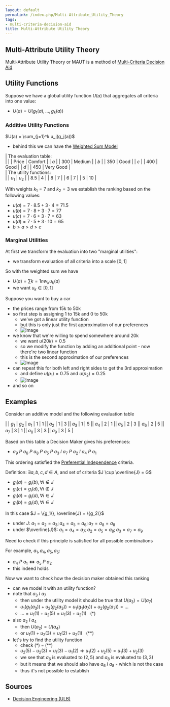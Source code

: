 ```yaml
---
layout: default
permalink: /index.php/Multi-Attribute_Utility_Theory
tags:
- multi-criteria-decision-aid
title: Multi-Attribute Utility Theory
---
```

## Multi-Attribute Utility Theory
Multi-Attribute Utility Theory or MAUT is a method of [Multi-Criteria Decision Aid](Multi-Criteria_Decision_Aid)


## Utility Functions
Suppose we have a global utility function $U(a)$ that aggregates all criteria into one value:
- $U(a) = U(g_1(a), ..., g_k(a))$


### Additive Utility Functions
$U(a) = \sum_{j=1}^k u_j(g_j(a))$
- behind this we can have the [Weighted Sum Model](Weighted_Sum_Model)

 |  The evaluation table: <br/> | 
   |    |  Price  |  Comfort |    |  $a$  |  | 300  |  Medium |    |   $b$  |  | 350  |  Good  |    |   $c$  |  | 400  |  Good |    |   $d$  |  | 450  |  Very Good |  
 |  The utility functions: <br/> |
   |   $u_1$  |  $u_2$ |    | 8.5  |  4 |    |  8  |  7  |    |  6  |  7 |    |  5  |  10 |  


With weights $k_1 = 7$ and $k_2 = 3$ we establish the ranking based on the following values:
- $u(a) = 7 \cdot 8.5 + 3 \cdot 4 = 71.5$
- $u(b) = 7 \cdot 8 + 3 \cdot 7 = 77$
- $u(c) = 7 \cdot 6 + 3 \cdot 7 = 63$
- $u(d) = 7 \cdot 5 + 3 \cdot 10 = 65$
- $b > a > d > c$


### Marginal Utilities
At first we transform the evaluation into two "marginal utilities":
- we transform evaluation of all criteria into a scale $[0, 1]$

So with the weighted sum we have
- $U(a) = \sum{k=1}{n} w_k u_k(a)$
- we want $u_k \in [0, 1]$

Suppose you want to buy a car
- the prices range from 15k to 50k
- so first step is assigning 1 to 15k and 0 to 50k
  - we've got a linear utility function
  - but this is only just the first approximation of our preferences
  - <img src="https://raw.github.com/alexeygrigorev/wiki-figures/master/ulb/de/mcda/maut-marginal-utilities.png" alt="Image">
- we know that we're willing to spend somewhere around 20k 
  - we want $u(20k) = 0.5$
  - so we modify the function by adding an additional point - now there're two linear function
  - this is the second approximation of our preferences
  - <img src="https://raw.github.com/alexeygrigorev/wiki-figures/master/ulb/de/mcda/maut-marginal-utilities2.png" alt="Image">
- can repeat this for both left and right sides to get the 3rd approximation
  - and define $u(p_1) = 0.75$ and  $u(p_2) = 0.25$
  - <img src="https://raw.github.com/alexeygrigorev/wiki-figures/master/ulb/de/mcda/maut-marginal-utilities3.png" alt="Image">
- and so on


## Examples
Consider an additive model and the following evaluation table

|    |  $g_1$  |  $g_2$  |   $a_1$   |  1  |  1 ||   $a_2$   |  1  |  3 ||   $a_3$   |  1  |  5 ||   $a_4$   |  2  |  1 ||   $a_5$   |  2  |  3 ||   $a_6$   |  2  |  5 ||   $a_7$   |  3  |  1 ||   $a_8$   |  3  |  3 ||   $a_9$   |  3  |  5 |

Based on this table a Decision Maker gives his preferences:
- $a_9 \ P \ a_6 \ P \ a_8 \ P \ a_5 \ P \ a_3 \ I \ a_7 \ P \ a_2 \ I \ a_4 \ P \ a_1$

This ordering satisfied the [Preferential Independence](Preferential_Independence) criteria.

Definition: $\exists a,b,c,d \in A$, and set of criteria $J \cup \overline{J} = G$
- $g_i(a) = g_i(b), \forall i \not \in J$
- $g_i(c) = g_i(d), \forall i \not \in J$
- $g_i(a) = g_i(a), \forall i \in J$
- $g_i(b) = g_i(d), \forall i \in J$


In this case $J = \{g_1\}, \overline{J} = \{g_2\}$
- under $J$: $a_1 = a_2 = a_3; a_4 = a_5 = a_6; a_7 = a_8 = a_8$ 
- under $\overline{J}$: $a_1 = a_4 = a_7; a_2 = a_5 = a_8; a_3 = a_7 = a_9$

Need to check if this principle is satisfied for all possible combinations

For example, $a_1, a_4, a_5, a_5$:
- $a_4 \ P \ a_1 \iff a_5 \ P \ a_2$
- this indeed holds 



Now we want to check how the decision maker obtained this ranking
- can we model it with an utility function? 
- note that $a_3 \ I \ a_7$
  - then under the utility model it should be true that $U(a_3) = U(a_7)$
  - $u_1(g_1(a_3)) + u_2(g_2(a_3)) = u_1(g_1(a_7)) + u_2(g_2(a_7)) = ...$ 
  - $... = u_1(1) + u_2(5) = u_1(3) + u_2(1) \ \ \  (*)$
- also $a_2 \ I \ a_4$ 
  - then $U(a_2) = U(a_4)$
  - or $u_1(1) + u_2(3) = u_1(2) + u_2(1) \ \ \ (**)$
- let's try to find the utility function
  - check $(*) - (**)$
  - $u_2(5) - u_2(3) = u_1(3) - u_1(2) \Rightarrow u_1(2) + u_2(5) = u_1(3) + u_2(3)$
  - we see that $a_6$ is evaluated to $(2, 5)$ and $a_8$ is evaluated to $(3, 3)$
  - but it means that we should also have $a_6 \ I \ a_8$ - which is not the case
  - thus it's not possible to establish 


## Sources
- [Decision Engineering (ULB)](Decision_Engineering_(ULB))
